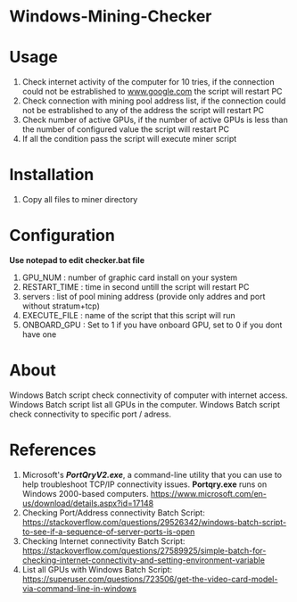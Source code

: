 # Windows-Mining-Checker


# Usage
1) Check internet activity of the computer for 10 tries, 
if the connection could not be estrablished to www.google.com the script will restart PC
2) Check connection with mining pool address list, 
if the connection could not be estrablished to any of the address the script will restart PC
3) Check number of active GPUs,
if the number of active GPUs is less than the number of configured value the script will restart PC
4) If all the condition pass the script will execute miner script

# Installation
1) Copy all files to miner directory

# Configuration
**Use notepad to edit checker.bat file**
1) GPU_NUM : number of graphic card install on your system
2) RESTART_TIME : time in second untill the script will restart PC
3) servers : list of pool mining address (provide only addres and port without stratum+tcp)
4) EXECUTE_FILE : name of the script that this script will run
5) ONBOARD_GPU : Set to 1 if you have onboard GPU, set to 0 if you dont have one

# About
Windows Batch script check connectivity of computer with internet access.
Windows Batch script list all GPUs in the computer.
Windows Batch script check connectivity to specific port / adress.

# References
1) Microsoft's ***PortQryV2.exe***, a command-line utility that you can use to help troubleshoot TCP/IP connectivity issues. 
	**Portqry.exe** runs on Windows 2000-based computers.
	https://www.microsoft.com/en-us/download/details.aspx?id=17148
2) Checking Port/Address connectivity Batch Script: https://stackoverflow.com/questions/29526342/windows-batch-script-to-see-if-a-sequence-of-server-ports-is-open
3) Checking Internet connectivity Batch Script: https://stackoverflow.com/questions/27589925/simple-batch-for-checking-internet-connectivity-and-setting-environment-variable
4) List all GPUs with Windows Batch Script: https://superuser.com/questions/723506/get-the-video-card-model-via-command-line-in-windows

